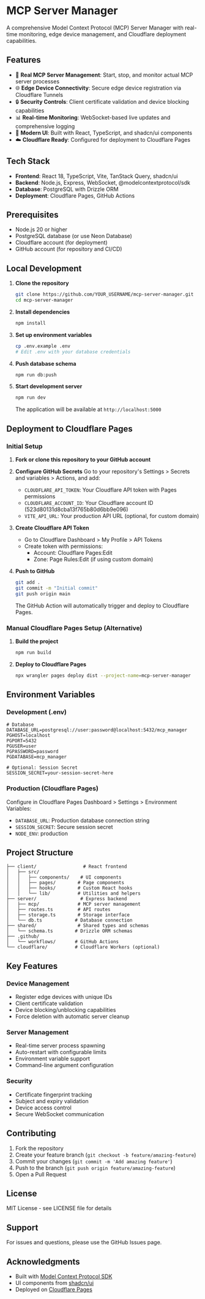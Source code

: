 # MCP Server Manager

A comprehensive Model Context Protocol (MCP) Server Manager with real-time monitoring, edge device management, and Cloudflare deployment capabilities.

## Features

- 🚀 **Real MCP Server Management**: Start, stop, and monitor actual MCP server processes
- 🌐 **Edge Device Connectivity**: Secure edge device registration via Cloudflare Tunnels
- 🔒 **Security Controls**: Client certificate validation and device blocking capabilities
- 📊 **Real-time Monitoring**: WebSocket-based live updates and comprehensive logging
- 🎯 **Modern UI**: Built with React, TypeScript, and shadcn/ui components
- ☁️ **Cloudflare Ready**: Configured for deployment to Cloudflare Pages

## Tech Stack

- **Frontend**: React 18, TypeScript, Vite, TanStack Query, shadcn/ui
- **Backend**: Node.js, Express, WebSocket, @modelcontextprotocol/sdk
- **Database**: PostgreSQL with Drizzle ORM
- **Deployment**: Cloudflare Pages, GitHub Actions

## Prerequisites

- Node.js 20 or higher
- PostgreSQL database (or use Neon Database)
- Cloudflare account (for deployment)
- GitHub account (for repository and CI/CD)

## Local Development

1. **Clone the repository**
   ```bash
   git clone https://github.com/YOUR_USERNAME/mcp-server-manager.git
   cd mcp-server-manager
   ```

2. **Install dependencies**
   ```bash
   npm install
   ```

3. **Set up environment variables**
   ```bash
   cp .env.example .env
   # Edit .env with your database credentials
   ```

4. **Push database schema**
   ```bash
   npm run db:push
   ```

5. **Start development server**
   ```bash
   npm run dev
   ```

   The application will be available at `http://localhost:5000`

## Deployment to Cloudflare Pages

### Initial Setup

1. **Fork or clone this repository to your GitHub account**

2. **Configure GitHub Secrets**
   Go to your repository's Settings > Secrets and variables > Actions, and add:
   - `CLOUDFLARE_API_TOKEN`: Your Cloudflare API token with Pages permissions
   - `CLOUDFLARE_ACCOUNT_ID`: Your Cloudflare account ID (523d80131d8cba13f765b80d6bb9e096)
   - `VITE_API_URL`: Your production API URL (optional, for custom domain)

3. **Create Cloudflare API Token**
   - Go to Cloudflare Dashboard > My Profile > API Tokens
   - Create token with permissions:
     - Account: Cloudflare Pages:Edit
     - Zone: Page Rules:Edit (if using custom domain)

4. **Push to GitHub**
   ```bash
   git add .
   git commit -m "Initial commit"
   git push origin main
   ```

   The GitHub Action will automatically trigger and deploy to Cloudflare Pages.

### Manual Cloudflare Pages Setup (Alternative)

1. **Build the project**
   ```bash
   npm run build
   ```

2. **Deploy to Cloudflare Pages**
   ```bash
   npx wrangler pages deploy dist --project-name=mcp-server-manager
   ```

## Environment Variables

### Development (.env)
```env
# Database
DATABASE_URL=postgresql://user:password@localhost:5432/mcp_manager
PGHOST=localhost
PGPORT=5432
PGUSER=user
PGPASSWORD=password
PGDATABASE=mcp_manager

# Optional: Session Secret
SESSION_SECRET=your-session-secret-here
```

### Production (Cloudflare Pages)
Configure in Cloudflare Pages Dashboard > Settings > Environment Variables:
- `DATABASE_URL`: Production database connection string
- `SESSION_SECRET`: Secure session secret
- `NODE_ENV`: production

## Project Structure

```
├── client/                 # React frontend
│   ├── src/
│   │   ├── components/    # UI components
│   │   ├── pages/        # Page components
│   │   ├── hooks/        # Custom React hooks
│   │   └── lib/          # Utilities and helpers
├── server/                # Express backend
│   ├── mcp/              # MCP server management
│   ├── routes.ts         # API routes
│   ├── storage.ts        # Storage interface
│   └── db.ts            # Database connection
├── shared/               # Shared types and schemas
│   └── schema.ts        # Drizzle ORM schemas
├── .github/
│   └── workflows/       # GitHub Actions
└── cloudflare/          # Cloudflare Workers (optional)
```

## Key Features

### Device Management
- Register edge devices with unique IDs
- Client certificate validation
- Device blocking/unblocking capabilities
- Force deletion with automatic server cleanup

### Server Management
- Real-time server process spawning
- Auto-restart with configurable limits
- Environment variable support
- Command-line argument configuration

### Security
- Certificate fingerprint tracking
- Subject and expiry validation
- Device access control
- Secure WebSocket communication

## Contributing

1. Fork the repository
2. Create your feature branch (`git checkout -b feature/amazing-feature`)
3. Commit your changes (`git commit -m 'Add amazing feature'`)
4. Push to the branch (`git push origin feature/amazing-feature`)
5. Open a Pull Request

## License

MIT License - see LICENSE file for details

## Support

For issues and questions, please use the GitHub Issues page.

## Acknowledgments

- Built with [Model Context Protocol SDK](https://github.com/modelcontextprotocol/sdk)
- UI components from [shadcn/ui](https://ui.shadcn.com)
- Deployed on [Cloudflare Pages](https://pages.cloudflare.com)